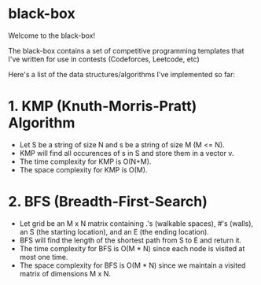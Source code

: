# black-box

Welcome to the black-box!

The black-box contains a set of competitive programming templates that I've written for use in contests (Codeforces, Leetcode, etc)

Here's a list of the data structures/algorithms I've implemented so far:

# 1. KMP (Knuth-Morris-Pratt) Algorithm
- Let S be a string of size N and s be a string of size M (M <= N).
- KMP will find all occurences of s in S and store them in a vector v.
- The time complexity for KMP is O(N+M).
- The space complexity for KMP is O(M).
# 2. BFS (Breadth-First-Search)
- Let grid be an M x N matrix containing .'s (walkable spaces), #'s (walls), an S (the starting location), and an E (the ending location).
- BFS will find the length of the shortest path from S to E and return it.
- The time complexity for BFS is O(M * N) since each node is visited at most one time.
- The space complexity for BFS is O(M * N) since we maintain a visited matrix of dimensions M x N.
